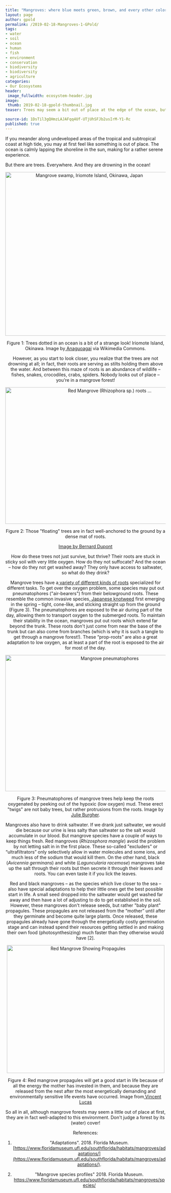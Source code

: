 ```yaml
---
title: "Mangroves: where blue meets green, brown, and every other color under the sun"
layout: page
author: gpold
permalink: /2019-02-18-Mangroves-1-GPold/
tags:
- water
- soil
- ocean
- human
- fish
- environment
- conservation
- biodiversity
- biodiversity
- agriculture
categories:
- Our Ecosystems
header:
 image_fullwidth: ecosystem-header.jpg
image:
 thumb: 2019-02-18-gpold-thumbnail.jpg
teaser: Trees may seem a bit out of place at the edge of the ocean, but mangroves know what they are doing.

source-id: 1DsTil3gQHmzLAJAFqq4Uf-UTjUhSFJb2usIrM-Y1-Rc
published: true
---
```

If you meander along undeveloped areas of the tropical and subtropical coast at high tide, you may at first feel like something is out of place. The ocean is calmly lapping the shoreline in the sun, making for a rather serene experience.

 

But there are trees. Everywhere. And they are drowning in the ocean!

 

<center><a title="Anagounagi [CC BY-SA 4.0 (https://creativecommons.org/licenses/by-sa/4.0)], from Wikimedia Commons" href="https://commons.wikimedia.org/wiki/File:Mangrove_swamp,_Iriomote_Island,_Okinawa,_Japan.jpg"><img width="512" alt="Mangrove swamp, Iriomote Island, Okinawa, Japan" src="https://upload.wikimedia.org/wikipedia/commons/thumb/7/75/Mangrove_swamp%2C_Iriomote_Island%2C_Okinawa%2C_Japan.jpg/512px-Mangrove_swamp%2C_Iriomote_Island%2C_Okinawa%2C_Japan.jpg"></a><center>

 

Figure 1: Trees dotted in an ocean is a bit of a strange look! Iriomote Island, Okinawa. Image by[ Anaguoagai](https://uk.m.wikipedia.org/wiki/%D0%A4%D0%B0%D0%B9%D0%BB:Mangrove_swamp,_Iriomote_Island,_Okinawa,_Japan.jpg) via Wikimedia Commons.

 

 

However, as you start to look closer, you realize that the trees are not drowning at all; in fact, their roots are serving as stilts holding them above the water. And between this maze of roots is an abundance of wildlife – fishes, snakes, crocodiles, crabs, spiders. Nobody looks out of place – you're in a mangrove forest!

 

 

<center><a data-flickr-embed="true"  href="https://www.flickr.com/photos/berniedup/25265198357/in/photostream/" title="Red Mangrove (Rhizophora sp.) roots ..."><img src="https://farm5.staticflickr.com/4695/25265198357_6d2383101b_z.jpg" width="640" height="427" alt="Red Mangrove (Rhizophora sp.) roots ..."></a><script async src="//embedr.flickr.com/assets/client-code.js" charset="utf-8"></script><center>

 

Figure 2: Those "floating" trees are in fact well-anchored to the ground by a dense mat of roots.

[Image by Bernard Dupont](https://www.flickr.com/photos/berniedup/25265198357/in/photostream/)

 

How do these trees not just survive, but thrive? Their roots are stuck in sticky soil with very little oxygen. How do they not suffocate? And the ocean – how do they not get washed away? They only have access to saltwater, so what do they drink?

 

Mangrove trees have a[ variety of different kinds of roots](http://mangrove.nus.edu.sg/guidebooks/text/1043.htm) specialized for different tasks. To get over the oxygen problem, some species may put out pneumatophores ("air-bearers") from their belowground roots. These resemble the common invasive species,[ Japanese knotweed](https://en.wikipedia.org/wiki/Fallopia_japonica) first emerging in the spring – tight, cone-like, and sticking straight up from the ground (Figure 3). The pneumatophores are exposed to the air during part of the day, allowing them to transport oxygen to the submerged roots. To maintain their stability in the ocean, mangroves put out roots which extend far beyond the trunk. These roots don't just come from near the base of the trunk but can also come from branches (which is why it is such a tangle to get through a mangrove forest!). These “prop-roots” are also a great adaptation to low oxygen, as at least a part of the root is exposed to the air for most of the day.

 

<center><a data-flickr-embed="true"  href="https://www.flickr.com/photos/sunphlo/5683317075/" title="Mangrove pneumatophores"><img src="https://farm6.staticflickr.com/5102/5683317075_0422ab3a57_z.jpg" width="640" height="426" alt="Mangrove pneumatophores"></a><script async src="//embedr.flickr.com/assets/client-code.js" charset="utf-8"></script><center>

 

Figure 3: Pneumatophores of mangrove trees help keep the roots oxygenated by peeking out of the hypoxic (low oxygen) mud. These erect "twigs" are not baby trees, but rather protrusions from the roots. Image by[ Julie Burgher](https://www.flickr.com/photos/sunphlo/5683317075/).

 

Mangroves also have to drink saltwater. If we drank just saltwater, we would die because our urine is less salty than saltwater so the salt would accumulate in our blood. But mangrove species have a couple of ways to keep things fresh. Red mangroves (*Rhizosphora mangle*) avoid the problem by not letting salt in in the first place. These so-called "excluders" or “ultrafiltrators” only selectively allow in water molecules and some ions, and much less of the sodium that would kill them. On the other hand, black (*Avicennia germinans*) and white (*Laguncularia racemose*) mangroves take up the salt through their roots but then secrete it through their leaves and roots. You can even taste it if you lick the leaves.

 

Red and black mangroves – as the species which live closer to the sea – also have special adaptations to help their little ones get the best possible start in life. A small seed dropped into the saltwater would get washed far away and then have a lot of adjusting to do to get established in the soil. However, these mangroves don't release seeds, but rather "baby plant" propagules. These propagules are not released from the “mother” until after they germinate and become quite large plants. Once released, these propagules already have gone through the energetically costly germination stage and can instead spend their resources getting settled in and making their own food (photosynthesizing) much faster than they otherwise would have [2].

 

<center><a data-flickr-embed="true"  href="https://www.flickr.com/photos/leppyone/407039138" title="Red Mangrove Showing Propagules"><img src="https://farm1.staticflickr.com/177/407039138_0d8e1e92f7.jpg" width="495" height="400" alt="Red Mangrove Showing Propagules"></a><script async src="//embedr.flickr.com/assets/client-code.js" charset="utf-8"></script><center>

 

Figure 4: Red mangrove propagules will get a good start in life because of all the energy the mother has invested in them, and because they are released from the nest after the most energetically demanding and environmentally sensitive life events have occurred. Image from[ Vincent Lucas](https://www.flickr.com/photos/leppyone/407039138)

 

So all in all, although mangrove forests may seem a little out of place at first, they are in fact well-adapted to this environment. Don't judge a forest by its (water) cover!

References:

1.  "Adaptations". 2018. Florida Museum. [https://www.floridamuseum.ufl.edu/southflorida/habitats/mangroves/adaptations/](https://www.floridamuseum.ufl.edu/southflorida/habitats/mangroves/adaptations/).

2.  "Mangrove species profiles" 2018. Florida Museum. https://www.floridamuseum.ufl.edu/southflorida/habitats/mangroves/species/

